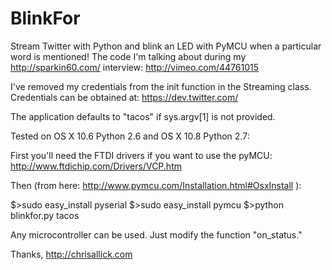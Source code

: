 BlinkFor
========

Stream Twitter with Python and blink an LED with PyMCU when a particular word is mentioned! The code I'm talking about during my http://sparkin60.com/ interview: http://vimeo.com/44761015

I've removed my credentials from the init function in the Streaming class.  Credentials can be obtained at: https://dev.twitter.com/

The application defaults to "tacos" if sys.argv[1] is not provided.

Tested on OS X 10.6 Python 2.6 and OS X 10.8 Python 2.7:

First you'll need the FTDI drivers if you want to use the pyMCU: http://www.ftdichip.com/Drivers/VCP.htm

Then (from here: http://www.pymcu.com/Installation.html#OsxInstall ):

$>sudo easy_install pyserial
$>sudo easy_install pymcu
$>python blinkfor.py tacos

Any microcontroller can be used.  Just modify the function "on_status."

Thanks,
http://chrisallick.com